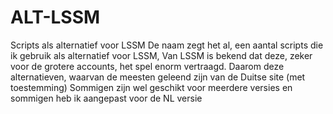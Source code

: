 # ALT-LSSM
Scripts als alternatief voor LSSM
De naam zegt het al, een aantal scripts die ik gebruik als alternatief voor LSSM,
Van LSSM is bekend dat deze, zeker voor de grotere accounts, het spel enorm vertraagd.
Daarom deze alternatieven, waarvan de meesten geleend zijn van de Duitse site (met toestemming)
Sommigen zijn wel geschikt voor meerdere versies en sommigen heb ik aangepast voor de NL versie
